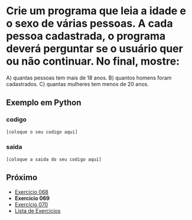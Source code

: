# Crie um programa que leia a idade e o sexo de várias pessoas. A cada pessoa cadastrada, o programa deverá perguntar se o usuário quer ou não continuar. No final, mostre:
A) quantas pessoas tem mais de 18 anos.
B) quantos homens foram cadastrados.
C) quantas mulheres tem menos de 20 anos. 

## Exemplo em Python

### codigo

``` python
[coloque o seu codigo aqui]
```

### saida

```
[coloque a saida do seu codigo aqui]
```

## Próximo

- [Exercício 068](../../068python)
- **Exercício 069**
- [Exercício 070](../../070python)
- [Lista de Exercicios](../../)

